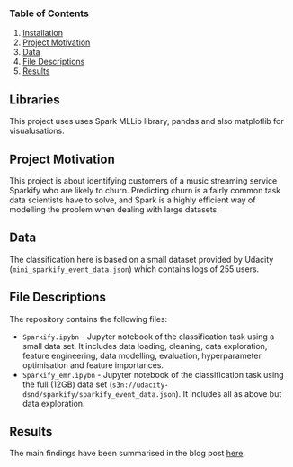 ### Table of Contents
1. [Installation](#installation)
2. [Project Motivation](#motivation)
3. [Data](#data)
4. [File Descriptions](#files)
5. [Results](#results)

## Libraries <a name="installation"></a>
This project uses uses Spark MLLib library, pandas and also matplotlib for visualusations. 

## Project Motivation <a name="motivation"></a>
This project is about identifying customers of a music streaming service Sparkify who are likely to churn. 
Predicting churn is a fairly common task data scientists have to solve, and Spark is a highly efficient way of modelling 
the problem when dealing with large datasets.

## Data<a name="data"></a>
The classification here is based on a small dataset provided by Udacity (`mini_sparkify_event_data.json`) which contains logs of 255 users. 

## File Descriptions<a name="files"></a>
The repository contains the following files:

* `Sparkify.ipybn` - Jupyter notebook of the classification task using a small data set. It includes data loading, cleaning, data exploration, feature engineering, 
data modelling, evaluation, hyperparameter optimisation and feature importances. 
* `Sparkify_emr.ipybn` - Jupyter notebook of the classification task using the full (12GB) data set (`s3n://udacity-dsnd/sparkify/sparkify_event_data.json`). It includes all as above but data exploration.

## Results<a name="results"></a>
The main findings have been summarised in the blog post [here](https://katya-saintamand.medium.com/).
